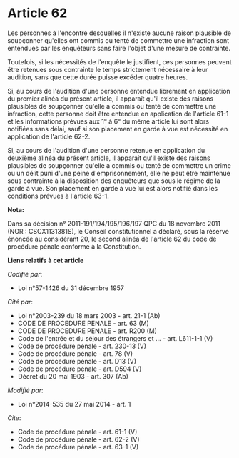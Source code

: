# Article 62

Les personnes à l'encontre desquelles il n'existe aucune raison plausible de soupçonner qu'elles ont commis ou tenté de
commettre une infraction sont entendues par les enquêteurs sans faire l'objet d'une mesure de contrainte. 

Toutefois, si les nécessités de l'enquête le justifient, ces personnes peuvent être retenues sous contrainte le temps
strictement nécessaire à leur audition, sans que cette durée puisse excéder quatre heures. 

Si, au cours de l'audition d'une personne entendue librement en application du premier alinéa du présent article, il apparaît
qu'il existe des raisons plausibles de soupçonner qu'elle a commis ou tenté de commettre une infraction, cette personne doit
être entendue en application de l'article 61-1 et les informations prévues aux 1° à 6° du même article lui sont alors
notifiées sans délai, sauf si son placement en garde à vue est nécessité en application de l'article 62-2. 

Si, au cours de l'audition d'une personne retenue en application du deuxième alinéa du présent article, il apparaît qu'il
existe des raisons plausibles de soupçonner qu'elle a commis ou tenté de commettre un crime ou un délit puni d'une peine
d'emprisonnement, elle ne peut être maintenue sous contrainte à la disposition des enquêteurs que sous le régime de la garde
à vue. Son placement en garde à vue lui est alors notifié dans les conditions prévues à l'article 63-1.

**Nota:**

Dans sa décision n° 2011-191/194/195/196/197 QPC du 18 novembre 2011 (NOR : CSCX1131381S), le Conseil constitutionnel a
déclaré, sous la réserve énoncée au considérant 20, le second alinéa de l'article 62 du code de procédure pénale conforme à
la Constitution.

**Liens relatifs à cet article**

_Codifié par_:

  - Loi n°57-1426 du 31 décembre 1957

_Cité par_:

  - Loi n°2003-239 du 18 mars 2003 - art. 21-1 (Ab)
  - CODE DE PROCEDURE PENALE - art. 63 (M)
  - CODE DE PROCEDURE PENALE - art. R200 (M)
  - Code de l'entrée et du séjour des étrangers et ... - art. L611-1-1 (V)
  - Code de procédure pénale - art. 230-13 (V)
  - Code de procédure pénale - art. 78 (V)
  - Code de procédure pénale - art. D13 (V)
  - Code de procédure pénale - art. D594 (V)
  - Décret du 20 mai 1903 - art. 307 (Ab)

_Modifié par_:

  - Loi n°2014-535 du 27 mai 2014 - art. 1

_Cite_:

  - Code de procédure pénale - art. 61-1 (V)
  - Code de procédure pénale - art. 62-2 (V)
  - Code de procédure pénale - art. 63-1 (V)
